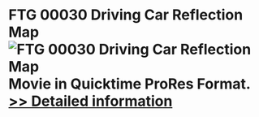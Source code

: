 # FTG 00030 Driving Car Reflection Map<br />![FTG 00030 Driving Car Reflection Map](https://mycommerce.akamaized.net/api/pimages/P300617871/BIG/300617871.JPG)<br />Movie in Quicktime ProRes Format.<br />[>> Detailed information](https://secure.shareit.com/shareit/product.html?productid=300617871&affiliateid=200057808)